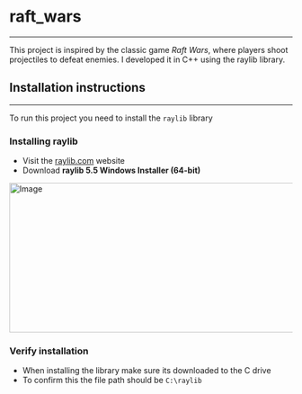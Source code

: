 # raft_wars #
---
This project is inspired by the classic game _Raft Wars_, where players shoot projectiles to defeat enemies. I developed it in C++ using the raylib library.
## Installation instructions ##
---
To run this project you need to install the `raylib` library
### Installing raylib
- Visit the [raylib.com](https://www.raylib.com/) website
- Download **raylib 5.5 Windows Installer (64-bit)**
<img width="812" height="266" alt="Image" src="https://github.com/user-attachments/assets/063c6485-ea5a-4ef6-b6c2-bb433ab6ead3" />

### Verify installation
- When installing the library make sure its downloaded to the C drive
- To confirm this the file path should be `C:\raylib`
